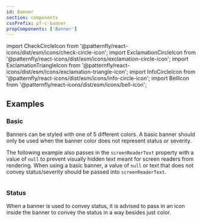 ```yaml
---
id: Banner
section: components
cssPrefix: pf-c-banner
propComponents: ['Banner']
---
```


import CheckCircleIcon from '@patternfly/react-icons/dist/esm/icons/check-circle-icon';
import ExclamationCircleIcon from '@patternfly/react-icons/dist/esm/icons/exclamation-circle-icon';
import ExclamationTriangleIcon from '@patternfly/react-icons/dist/esm/icons/exclamation-triangle-icon';
import InfoCircleIcon from '@patternfly/react-icons/dist/esm/icons/info-circle-icon';
import BellIcon from '@patternfly/react-icons/dist/esm/icons/bell-icon';

## Examples

### Basic

Banners can be styled with one of 5 different colors. A basic banner should only be used when the banner color does not represent status or severity.

The following example also passes in the `screenReaderText` property with a value of `null` to prevent visually hidden text meant for screen readers from rendering. When using a basic banner, a value of `null` or text that does not convey status/severity should be passed into `screenReaderText`.

```ts file="./BannerBasic.tsx"
```

### Status

When a banner is used to convey status, it is advised to pass in an icon inside the banner to convey the status in a way besides just color.

```ts file="./BannerStatus.tsx"
```

